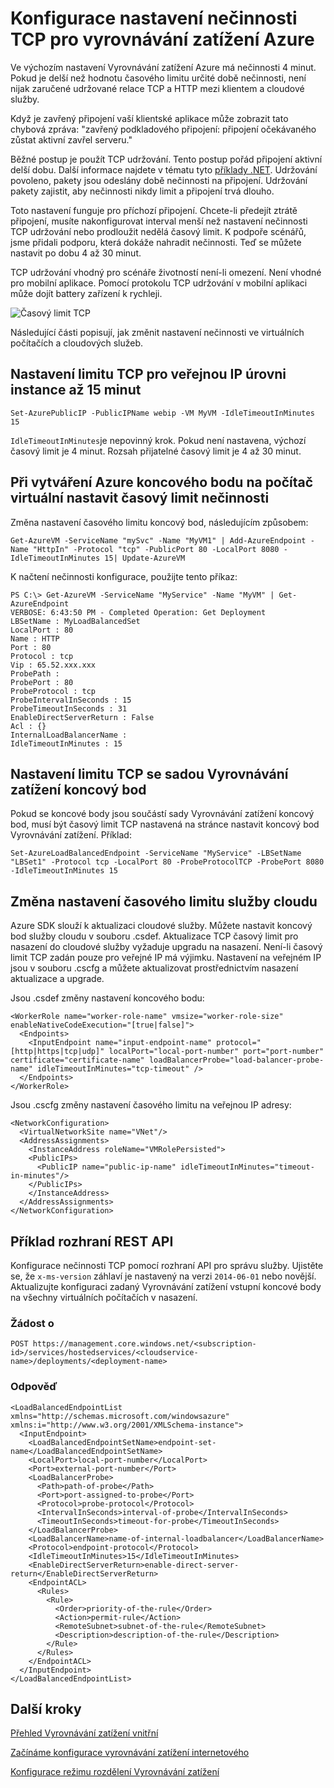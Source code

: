 <properties
   pageTitle="Konfigurace nečinnosti TCP Vyrovnávání zatížení | Microsoft Azure"
   description="Konfigurace nečinnosti TCP Vyrovnávání zatížení"
   services="load-balancer"
   documentationCenter="na"
   authors="sdwheeler"
   manager="carmonm"
   editor="" />
<tags
   ms.service="load-balancer"
   ms.devlang="na"
   ms.topic="article"
   ms.tgt_pltfrm="na"
   ms.workload="infrastructure-services"
   ms.date="10/24/2016"
   ms.author="sewhee" />

# <a name="configure-tcp-idle-timeout-settings-for-azure-load-balancer"></a>Konfigurace nastavení nečinnosti TCP pro vyrovnávání zatížení Azure

Ve výchozím nastavení Vyrovnávání zatížení Azure má nečinnosti 4 minut. Pokud je delší než hodnotu časového limitu určité době nečinnosti, není nijak zaručené udržované relace TCP a HTTP mezi klientem a cloudové služby.

Když je zavřený připojení vaší klientské aplikace může zobrazit tato chybová zpráva: "zavřený podkladového připojení: připojení očekávaného zůstat aktivní zavřel serveru."

Běžné postup je použít TCP udržování. Tento postup pořád připojení aktivní delší dobu. Další informace najdete v tématu tyto [příklady .NET](https://msdn.microsoft.com/library/system.net.servicepoint.settcpkeepalive.aspx). Udržování povoleno, pakety jsou odeslány době nečinnosti na připojení. Udržování pakety zajistit, aby nečinnosti nikdy limit a připojení trvá dlouho.

Toto nastavení funguje pro příchozí připojení. Chcete-li předejít ztrátě připojení, musíte nakonfigurovat interval menší než nastavení nečinnosti TCP udržování nebo prodloužit nedělá časový limit. K podpoře scénářů, jsme přidali podporu, která dokáže nahradit nečinnosti. Teď se můžete nastavit po dobu 4 až 30 minut.

TCP udržování vhodný pro scénáře životností není-li omezení. Není vhodné pro mobilní aplikace. Pomocí protokolu TCP udržování v mobilní aplikaci může dojít battery zařízení k rychleji.

![Časový limit TCP](./media/load-balancer-tcp-idle-timeout/image1.png)

Následující části popisují, jak změnit nastavení nečinnosti ve virtuálních počítačích a cloudových služeb.

## <a name="configure-the-tcp-timeout-for-your-instance-level-public-ip-to-15-minutes"></a>Nastavení limitu TCP pro veřejnou IP úrovni instance až 15 minut

    Set-AzurePublicIP -PublicIPName webip -VM MyVM -IdleTimeoutInMinutes 15

`IdleTimeoutInMinutes`je nepovinný krok. Pokud není nastavena, výchozí časový limit je 4 minut. Rozsah přijatelné časový limit je 4 až 30 minut.

## <a name="set-the-idle-timeout-when-creating-an-azure-endpoint-on-a-virtual-machine"></a>Při vytváření Azure koncového bodu na počítač virtuální nastavit časový limit nečinnosti

Změna nastavení časového limitu koncový bod, následujícím způsobem:

    Get-AzureVM -ServiceName "mySvc" -Name "MyVM1" | Add-AzureEndpoint -Name "HttpIn" -Protocol "tcp" -PublicPort 80 -LocalPort 8080 -IdleTimeoutInMinutes 15| Update-AzureVM

K načtení nečinnosti konfigurace, použijte tento příkaz:

    PS C:\> Get-AzureVM -ServiceName "MyService" -Name "MyVM" | Get-AzureEndpoint
    VERBOSE: 6:43:50 PM - Completed Operation: Get Deployment
    LBSetName : MyLoadBalancedSet
    LocalPort : 80
    Name : HTTP
    Port : 80
    Protocol : tcp
    Vip : 65.52.xxx.xxx
    ProbePath :
    ProbePort : 80
    ProbeProtocol : tcp
    ProbeIntervalInSeconds : 15
    ProbeTimeoutInSeconds : 31
    EnableDirectServerReturn : False
    Acl : {}
    InternalLoadBalancerName :
    IdleTimeoutInMinutes : 15

## <a name="set-the-tcp-timeout-on-a-load-balanced-endpoint-set"></a>Nastavení limitu TCP se sadou Vyrovnávání zatížení koncový bod

Pokud se koncové body jsou součástí sady Vyrovnávání zatížení koncový bod, musí být časový limit TCP nastavená na stránce nastavit koncový bod Vyrovnávání zatížení. Příklad:

    Set-AzureLoadBalancedEndpoint -ServiceName "MyService" -LBSetName "LBSet1" -Protocol tcp -LocalPort 80 -ProbeProtocolTCP -ProbePort 8080 -IdleTimeoutInMinutes 15

## <a name="change-timeout-settings-for-cloud-services"></a>Změna nastavení časového limitu služby cloudu

Azure SDK slouží k aktualizaci cloudové služby. Můžete nastavit koncový bod služby cloudu v souboru .csdef. Aktualizace TCP časový limit pro nasazení do cloudové služby vyžaduje upgradu na nasazení. Není-li časový limit TCP zadán pouze pro veřejné IP má výjimku. Nastavení na veřejném IP jsou v souboru .cscfg a můžete aktualizovat prostřednictvím nasazení aktualizace a upgrade.

Jsou .csdef změny nastavení koncového bodu:

    <WorkerRole name="worker-role-name" vmsize="worker-role-size" enableNativeCodeExecution="[true|false]">
      <Endpoints>
        <InputEndpoint name="input-endpoint-name" protocol="[http|https|tcp|udp]" localPort="local-port-number" port="port-number" certificate="certificate-name" loadBalancerProbe="load-balancer-probe-name" idleTimeoutInMinutes="tcp-timeout" />
      </Endpoints>
    </WorkerRole>

Jsou .cscfg změny nastavení časového limitu na veřejnou IP adresy:

    <NetworkConfiguration>
      <VirtualNetworkSite name="VNet"/>
      <AddressAssignments>
        <InstanceAddress roleName="VMRolePersisted">
        <PublicIPs>
          <PublicIP name="public-ip-name" idleTimeoutInMinutes="timeout-in-minutes"/>
        </PublicIPs>
        </InstanceAddress>
      </AddressAssignments>
    </NetworkConfiguration>

## <a name="rest-api-example"></a>Příklad rozhraní REST API

Konfigurace nečinnosti TCP pomocí rozhraní API pro správu služby. Ujistěte se, že `x-ms-version` záhlaví je nastavený na verzi `2014-06-01` nebo novější. Aktualizujte konfiguraci zadaný Vyrovnávání zatížení vstupní koncové body na všechny virtuálních počítačích v nasazení.

### <a name="request"></a>Žádost o

    POST https://management.core.windows.net/<subscription-id>/services/hostedservices/<cloudservice-name>/deployments/<deployment-name>

### <a name="response"></a>Odpověď

    <LoadBalancedEndpointList xmlns="http://schemas.microsoft.com/windowsazure" xmlns:i="http://www.w3.org/2001/XMLSchema-instance">
      <InputEndpoint>
        <LoadBalancedEndpointSetName>endpoint-set-name</LoadBalancedEndpointSetName>
        <LocalPort>local-port-number</LocalPort>
        <Port>external-port-number</Port>
        <LoadBalancerProbe>
          <Path>path-of-probe</Path>
          <Port>port-assigned-to-probe</Port>
          <Protocol>probe-protocol</Protocol>
          <IntervalInSeconds>interval-of-probe</IntervalInSeconds>
          <TimeoutInSeconds>timeout-for-probe</TimeoutInSeconds>
        </LoadBalancerProbe>
        <LoadBalancerName>name-of-internal-loadbalancer</LoadBalancerName>
        <Protocol>endpoint-protocol</Protocol>
        <IdleTimeoutInMinutes>15</IdleTimeoutInMinutes>
        <EnableDirectServerReturn>enable-direct-server-return</EnableDirectServerReturn>
        <EndpointACL>
          <Rules>
            <Rule>
              <Order>priority-of-the-rule</Order>
              <Action>permit-rule</Action>
              <RemoteSubnet>subnet-of-the-rule</RemoteSubnet>
              <Description>description-of-the-rule</Description>
            </Rule>
          </Rules>
        </EndpointACL>
      </InputEndpoint>
    </LoadBalancedEndpointList>

## <a name="next-steps"></a>Další kroky

[Přehled Vyrovnávání zatížení vnitřní](load-balancer-internal-overview.md)

[Začínáme konfigurace vyrovnávání zatížení internetového](load-balancer-get-started-internet-arm-ps.md)

[Konfigurace režimu rozdělení Vyrovnávání zatížení](load-balancer-distribution-mode.md)

